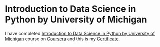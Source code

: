 # Introduction to Data Science in Python by University of Michigan

I have completed [Introduction to Data Science in Python by University of Michigan](https://www.coursera.org/learn/python-data-analysis) course on [Coursera](https://www.coursera.org/) and this is my [Certificate](https://www.coursera.org/account/accomplishments/records/D2N2QASLH54W).
